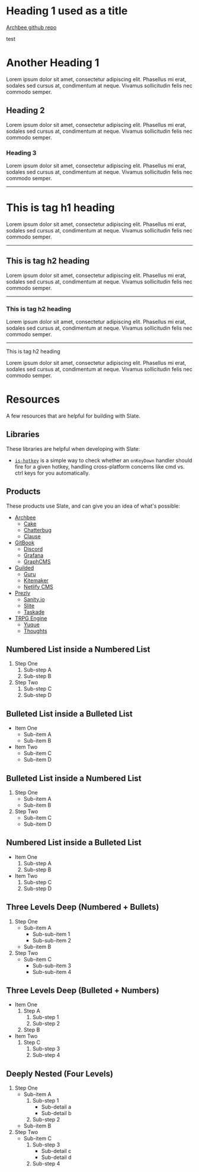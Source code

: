 # Heading 1 used as a title

[Archbee github repo](./../about.md) &#x20;

test

# Another Heading 1

Lorem ipsum dolor sit amet, consectetur adipiscing elit. Phasellus mi erat, sodales sed cursus at, condimentum at neque. Vivamus sollicitudin felis nec commodo semper.

## Heading 2

Lorem ipsum dolor sit amet, consectetur adipiscing elit. Phasellus mi erat, sodales sed cursus at, condimentum at neque. Vivamus sollicitudin felis nec commodo semper.

### Heading 3

Lorem ipsum dolor sit amet, consectetur adipiscing elit. Phasellus mi erat, sodales sed cursus at, condimentum at neque. Vivamus sollicitudin felis nec commodo semper.

***

# &#x20;This is tag h1 heading&#x20;

Lorem ipsum dolor sit amet, consectetur adipiscing elit. Phasellus mi erat, sodales sed cursus at, condimentum at neque. Vivamus sollicitudin felis nec commodo semper.

***

## &#x20;This is tag h2 heading&#x20;

Lorem ipsum dolor sit amet, consectetur adipiscing elit. Phasellus mi erat, sodales sed cursus at, condimentum at neque. Vivamus sollicitudin felis nec commodo semper.

***

### &#x20;This is tag h2 heading&#x20;

Lorem ipsum dolor sit amet, consectetur adipiscing elit. Phasellus mi erat, sodales sed cursus at, condimentum at neque. Vivamus sollicitudin felis nec commodo semper.

***

&#x20;This is tag h2 heading&#x20;

Lorem ipsum dolor sit amet, consectetur adipiscing elit. Phasellus mi erat, sodales sed cursus at, condimentum at neque. Vivamus sollicitudin felis nec commodo semper.

# Resources

A few resources that are helpful for building with Slate.

## Libraries

These libraries are helpful when developing with Slate:

- [`is-hotkey`](https://github.com/ianstormtaylor/is-hotkey) is a simple way to check whether an `onKeyDown` handler should fire for a given hotkey, handling cross-platform concerns like cmd vs. ctrl keys for you automatically.

## Products

These products use Slate, and can give you an idea of what's possible:

- [Archbee](https://archbee.io)  
  - [Cake](https://www.cake.co/)  
  - [Chatterbug](https://chatterbug.com)  
  - [Clause](https://clause.io)  
- [GitBook](https://www.gitbook.com/)  
  - [Discord](https://discord.com/)  
  - [Grafana](https://grafana.com)  
  - [GraphCMS](https://graphcms.com)  
- [Guilded](https://www.guilded.gg)  
  - [Guru](https://www.getguru.com/)  
  - [Kitemaker](https://kitemaker.co)  
  - [Netlify CMS](https://www.netlifycms.org)  
- [Prezly](https://www.prezly.com/)  
  - [Sanity.io](https://www.sanity.io)  
  - [Slite](https://slite.com)  
  - [Taskade](https://www.taskade.com/)  
- [TRPG Engine](https://trpg.moonrailgun.com)  
  - [Yuque](https://www.yuque.com/)  
  - [Thoughts](https://thoughts.teambition.com)  


## Numbered List inside a Numbered List
1. Step One  
   1. Sub-step A  
   2. Sub-step B  
2. Step Two  
   1. Sub-step C  
   2. Sub-step D  

## Bulleted List inside a Bulleted List
- Item One  
  - Sub-item A  
  - Sub-item B  
- Item Two  
  - Sub-item C  
  - Sub-item D  

## Bulleted List inside a Numbered List
1. Step One  
   - Sub-item A  
   - Sub-item B  
2. Step Two  
   - Sub-item C  
   - Sub-item D
     
## Numbered List inside a Bulleted List
- Item One  
  1. Sub-step A  
  2. Sub-step B  
- Item Two  
  1. Sub-step C  
  2. Sub-step D  

## Three Levels Deep (Numbered + Bullets)
1. Step One  
   - Sub-item A  
     - Sub-sub-item 1  
     - Sub-sub-item 2  
   - Sub-item B  
2. Step Two  
   - Sub-item C  
     - Sub-sub-item 3  
     - Sub-sub-item 4  

## Three Levels Deep (Bulleted + Numbers)
- Item One  
  1. Step A  
     1. Sub-step 1  
     2. Sub-step 2  
  2. Step B  
- Item Two  
  1. Step C  
     1. Sub-step 3  
     2. Sub-step 4  

## Deeply Nested (Four Levels)
1. Step One  
   - Sub-item A  
     1. Sub-step 1  
        - Sub-detail a  
        - Sub-detail b  
     2. Sub-step 2  
   - Sub-item B  
2. Step Two  
   - Sub-item C  
     1. Sub-step 3  
        - Sub-detail c  
        - Sub-detail d  
     2. Sub-step 4  




